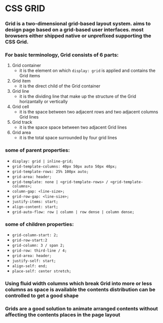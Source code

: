 # CSS GRID
### Grid is a two-dimensional grid-based layout system. aims to design page based on a grid-based user interfaces. most browsers either shipped native or unprefixed supporting the CSS Grid.
### For basic terminology, Grid consists of 6 parts:
1. Grid container
    - it is the element on which `display: grid` is applied and contains the Grid items
2. Grid item
    - it is the direct child of the Grid container
3. Grid line
    - it is the dividing line that make up the structure of the Grid horizantally or vertically
4. Grid cell
    - it is the space between two adjacent rows and two adjacent columns Grid lines
5. Grid track
    - it is the space space between two adjacent Grid lines
6. Grid area
    - it is the total space surrounded by four grid lines
### some of parent properties:
- `display: grid | inline-grid;`
- `grid-template-columns: 40px 50px auto 50px 40px;`
- `grid-template-rows: 25% 100px auto;`
- `grid-area: header;`
- `grid-template: none | <grid-template-rows> / <grid-template-columns>;`
- `column-gap: <line-size>;`
- `grid-row-gap: <line-size>;`
- `justify-items: start;`
- `align-content: start; `
- `grid-auto-flow: row | column | row dense | column dense;`
### some of children properties:
- `grid-column-start: 2;`
- `grid-row-start:2`
- `grid-column: 3 / span 2;`
- `grid-row: third-line / 4;`
- `grid-area: header;`
- `justify-self: start;`
- `align-self: end;`
- `place-self: center stretch;`
### Using fluid width columns which break Grid into more or less columns as space is available the contents distribution can be controlled to get a good shape
### Grids are a good solution to animate arranged contents without affecting the contents places in the page layout